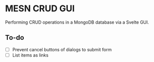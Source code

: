 # MESN CRUD GUI

Performing CRUD operations in a MongoDB database via a Svelte GUI.

## To-do

* [ ] Prevent cancel buttons of dialogs to submit form
* [ ] List items as links
